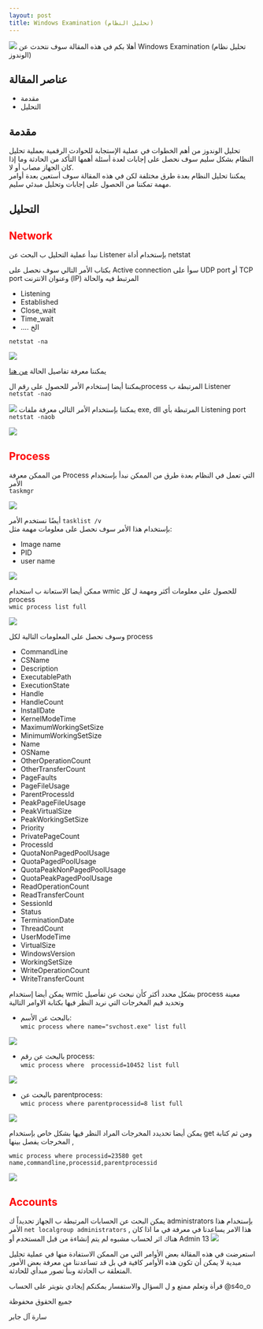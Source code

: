 ```yaml
--- 
layout: post
title: Windows Examination (تحليل النظام)
---
```






![](https://mk0resourcesinf5fwsf.kinstacdn.com/wp-content/uploads/2020/10/forensic-windows12302013.jpg
)
أهلا بكم في هذه المقالة سوف نتحدث عن Windows Examination  (تحليل نظام الوندوز)


## عناصر المقالة 
- مقدمة 
- التحليل

## مقدمة 
تحليل الوندوز من أهم الخطوات في عملية الإستجابة للحوادث الرقمية بعملية تحليل النظام بشكل سليم سوف نحصل على إجابات لعدة أسئلة أهمها التأكد من الحادثة وما إذا كان الجهاز مصاب أو لا.  
يمكننا  تحليل النظام بعدة طرق مختلفة لكن في هذه المقالة سوف أستعين بعدة أوامر مهمة تمكننا من الحصول على إجابات وتحليل مبدئي سليم.   

## التحليل 
## <span style="color:red"> Network</span>


 نبدأ عملية التحليل ب البحث عن Listener بإستخدام أداة netstat 
 
بكتاب الأمر التالي سوف نحصل على Active connection سوأ على UDP port أو TCP port   وعنوان الانترنت (IP) المرتبط فيه والحالة 
- Listening
- Established
-  Close_wait 
- Time_wait
- .... الخ  

`netstat -na`   
 
![](https://i.ibb.co/QK8bppM/1.png) 

 يمكننا معرفة تفاصيل الحالة  [من هنا ](https://docs.oracle.com/cd/E88353_01/html/E72487/netstat-8.html)

يمكننا أيضا إستخادم الأمر للحصول على رقم الprocess المرتبطة ب Listener  
`netstat -nao`   

![](https://i.ibb.co/3BRjVX8/2.png)
يمكننا بإستخدام الأمر التالي معرفة ملفات exe, dll  المرتبطة بأي Listening port  
`netstat -naob`   

![](https://i.ibb.co/26MGxKT/3.png)
## <span style="color:red"> Process</span>

من الممكن معرفة Process التي تعمل في النظام بعدة طرق من الممكن نبدأ بإستخدام الأمر  
`taskmgr`   
 
![](https://i.ibb.co/wrY689w/4.png)

أيضًا نستخدم الأمر `tasklist /v `   
 بإستخدام هذا الأمر سوف نحصل على معلومات مهمة مثل: 
- Image name 
- PID 
- user name   
 
 
![](https://i.ibb.co/fq4bqz4/5.png)


ممكن أيضا الاستعانة ب استخدام wmic للحصول على معلومات أكثر ومهمة ل كل process  
`wmic process list full`   
   
![](https://i.ibb.co/fk0ht9x/6.png)

وسوف نحصل على المعلومات التالية لكل process 

-  CommandLine   
-  CSName   
-  Description   
-  ExecutablePath   
-  ExecutionState   
-  Handle   
-  HandleCount   
-  InstallDate   
-  KernelModeTime   
-  MaximumWorkingSetSize   
-  MinimumWorkingSetSize   
-  Name   
-  OSName   
-  OtherOperationCount   
-  OtherTransferCount   
-  PageFaults   
-  PageFileUsage   
-  ParentProcessId   
-  PeakPageFileUsage   
-  PeakVirtualSize   
-  PeakWorkingSetSize   
-  Priority   
-  PrivatePageCount   
-  ProcessId   
-  QuotaNonPagedPoolUsage   
-  QuotaPagedPoolUsage   
-  QuotaPeakNonPagedPoolUsage   
-  QuotaPeakPagedPoolUsage   
-  ReadOperationCount   
-  ReadTransferCount   
-  SessionId   
-  Status   
-  TerminationDate   
-  ThreadCount   
-  UserModeTime   
-  VirtualSize   
-  WindowsVersion   
-  WorkingSetSize   
-  WriteOperationCount   
-  WriteTransferCount   

يمكن أيضا إستخدام wmic بشكل محدد أكثر كأن نبحث عن تفأصيل process معينة  وتحديد قيم المخرجات التي نريد النظر فيها 
بكتابة الاوامر التالية 
- بالبحث عن الأسم:   
`wmic process where name="svchost.exe" list full`   

![](https://i.ibb.co/YQd7nRG/7.png)

- بالبحث عن رقم process:  
`wmic process where  processid=10452 list full`    



![](https://i.ibb.co/kghSTCZ/8.png)

- بالبحث عن parentprocess:    
`wmic process where parentprocessid=8 list full`    


![](https://i.ibb.co/Sr6NHhm/10.png)

 
 يمكن أيضا تحديدد المخرجات المراد النظر فيها بشكل خاص بإستخدام get ومن ثم كتابة المخرجات يفصل بينها , 

`wmic process where processid=23580 get name,commandline,processid,parentprocessid`    

![](https://i.ibb.co/XxdztP7/9.png)



 

## <span style="color:red"> Accounts  </span>
يمكن البحث عن الحسابات المرتبطة ب الجهاز تحديداً ك administrators بإستخدام هذا الأمر `net localgroup administrators`
  , هذا الامر يساعدنا في معرفة في ما اذا كان هناك اثر لحساب مشبوه لم يتم إنشاءة من قبل المستخدم أو Admin 
 13
![](https://i.ibb.co/7CzMTWd/13.png)



استعرضت في هذه المقالة بعض الأوامر التي من الممكن الاستفادة منها في عملية تحليل مبدية لا يمكن أن تكون هذه الأوامر كافية في   بل قد تساعدننا من معرفة بعض الأمور المتعلقة ب الحادثة وبنأ تصور مبدأي للحادثة.

قرأة وتعلم ممتع و ل السؤال والاستفسار يمكنكم إيجادي بتويتر على الحساب @s4o_o

جميع الحقوق محفوظة

سارة آل جابر
